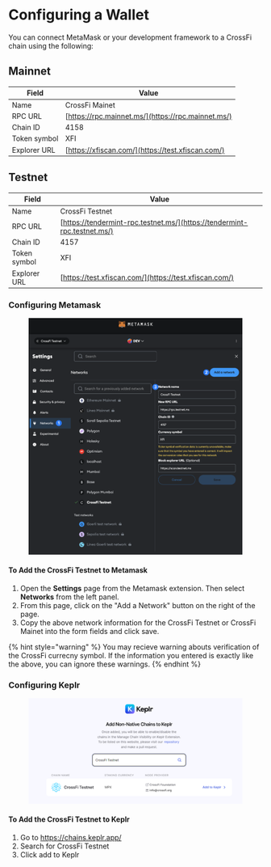 # Configuring a Wallet

You can connect MetaMask or your development framework to a CrossFi chain using the following:

## Mainnet

| Field        | Value                                              |
| ------------ | -------------------------------------------------- |
| Name         | CrossFi Mainet                                     |
| RPC URL      | [https://rpc.mainnet.ms/](https://rpc.mainnet.ms/) |
| Chain ID     | 4158                                               |
| Token symbol | XFI                                                |
| Explorer URL | [https://xfiscan.com/](https://test.xfiscan.com/)  |

## Testnet

| Field        | Value                                                                    |
| ------------ | ------------------------------------------------------------------------ |
| Name         | CrossFi Testnet                                                          |
| RPC URL      | [https://tendermint-rpc.testnet.ms/](https://tendermint-rpc.testnet.ms/) |
| Chain ID     | 4157                                                                     |
| Token symbol | XFI                                                                      |
| Explorer URL | [https://test.xfiscan.com/](https://test.xfiscan.com/)                   |

### Configuring Metamask&#x20;

<figure><img src="../.gitbook/assets/metamask-crossfi.png" alt=""><figcaption></figcaption></figure>

#### To Add the CrossFi Testnet to Metamask&#x20;

1. Open the **Settings** page from the Metamask extension. Then select **Networks** from the left panel.&#x20;
2. From this page, click on the "Add a Network" button on the right of the page.&#x20;
3. Copy the above network information for the CrossFi Testnet or CrossFi Mainet into the form fields and click save.&#x20;



{% hint style="warning" %}
You may recieve warning abouts verification of the CrossFi currecny symbol. If the information you entered is exactly like the above, you can ignore these warnings.&#x20;
{% endhint %}

### Configuring Keplr

<figure><img src="../.gitbook/assets/image (7).png" alt=""><figcaption></figcaption></figure>

#### To Add the CrossFi Testnet to Keplr

1. Go to [https://chains.keplr.app/ ](https://chains.keplr.app/)
2. Search for CrossFi Testnet&#x20;
3. Click add to Keplr
